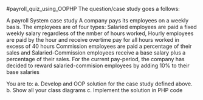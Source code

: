 #payroll_quiz_using_OOPHP
The question/case study goes a follows:

A payroll System case study
A company pays its employees on a weekly basis. The employees are of four types:
Salaried employees are paid a fixed weekly salary regardless of the nmber of hours worked, 
Hourly employees are paid by the hour and receive overtime pay for all hours worked in excess of 40 hours
Commission employees are paid a percentage of their sales
and Salaried-Commission employees receive a base salary plus a percentage of their sales.
For the current pay-period, the company has decided to reward salaried-commision employees by adding 10% to their base salaries

You are to:
a. Develop and OOP solution for the case study defined above.
b. Show all your class diagrams
c. Implement the solution in PHP code